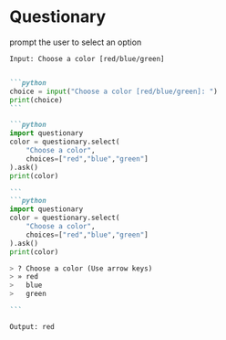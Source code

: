# Questionary

prompt the user to select an option

```
Input: Choose a color [red/blue/green]
```

<v-clicks>

````md magic-move

```python
choice = input("Choose a color [red/blue/green]: ")
print(choice)
```

```python
import questionary
color = questionary.select(
    "Choose a color",
    choices=["red","blue","green"]
).ask()
print(color)

```
```python
import questionary
color = questionary.select(
    "Choose a color",
    choices=["red","blue","green"]
).ask()
print(color)

> ? Choose a color (Use arrow keys)
> » red
>   blue
>   green

```
````

</v-clicks>

```
Output: red
```
